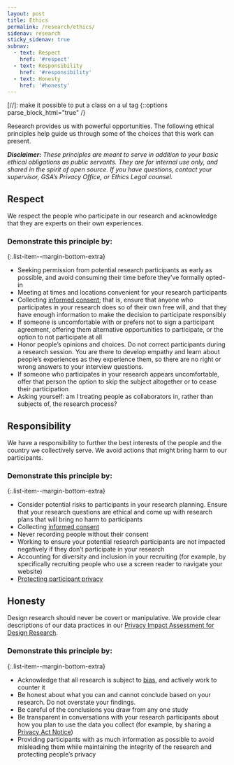 ```yaml
---
layout: post
title: Ethics
permalink: /research/ethics/
sidenav: research
sticky_sidenav: true
subnav:
  - text: Respect
    href: '#respect'
  - text: Responsibility
    href: '#responsibility'
  - text: Honesty
    href: '#honesty'
---
```

[//]: make it possible to put a class on a ul tag
{::options parse_block_html="true" /}

Research provides us with powerful opportunities. The following ethical principles help guide us through some of the choices that this work can present.

***Disclaimer:*** *These principles are meant to serve in addition to your basic ethical obligations as public servants. They are for internal use only, and shared in the spirit of open source. If you have questions, contact your supervisor, GSA’s Privacy Office, or Ethics Legal counsel.*


## Respect

We respect the people who participate in our research and acknowledge  
that they are experts on their own experiences.

### Demonstrate this principle by:

{:.list-item--margin-bottom-extra}
- Seeking permission from potential research participants as early as possible, and avoid consuming their time before they’ve formally opted-in
- Meeting at times and locations convenient for your research participants
- Collecting [informed consent]({{site.baseurl}}/research/do/#getting-informed-consent); that is, ensure that anyone who participates in your research does so of their own free will, and that they have enough information to make the decision to participate responsibly
- If someone is uncomfortable with or prefers not to sign a participant agreement, offering them alternative opportunities to participate, or the option to not participate at all
- Honor people’s opinions and choices. Do not correct participants during a research session. You are there to develop empathy and learn about people’s experiences as they experience them, so there are no right or wrong answers to your interview questions.
- If someone who participates in your research appears uncomfortable, offer that person the option to skip the subject altogether or to cease their participation
- Asking yourself: am I treating people as collaborators in, rather than subjects of, the research process?


## Responsibility

We have a responsibility to further the best interests of the people and the country we collectively serve. We avoid actions that might bring harm to our participants.

### Demonstrate this principle by:

{:.list-item--margin-bottom-extra}
- Consider potential risks to participants in your research planning. Ensure that your research questions are ethical and come up with research plans that will bring no harm to participants
- Collecting [informed consent]({{site.baseurl}}/research/do/#getting-informed-consent)
- Never recording people without their consent
- Working to ensure your potential research participants are not impacted negatively if they don’t participate in your research
- Accounting for diversity and inclusion in your recruiting (for example, by specifically recruiting people who use a screen reader to navigate your website)
- [Protecting participant privacy]({{site.baseurl}}/research/privacy)


## Honesty

Design research should never be covert or manipulative. We provide clear descriptions of our data practices in our [Privacy Impact Assessment for Design Research](https://www.gsa.gov/cdnstatic/20181022%20-%20Design%20Research%20PIA_posted%20version.pdf).

### Demonstrate this principle by:

{:.list-item--margin-bottom-extra}
- Acknowledge that all research is subject to [bias]({{site.baseurl}}/research/bias), and actively work to counter it
- Be honest about what you can and cannot conclude based on your research. Do not overstate your findings.
- Be careful of the conclusions you draw from any one study
- Be transparent in conversations with your research participants about how you plan to use the data you collect (for example, by sharing a [Privacy Act Notice](https://www.gsa.gov/reference/gsa-privacy-program/privacy-act-statement-for-design-research))
- Providing participants with as much information as possible to avoid misleading them while maintaining the integrity of the research and protecting people’s privacy
